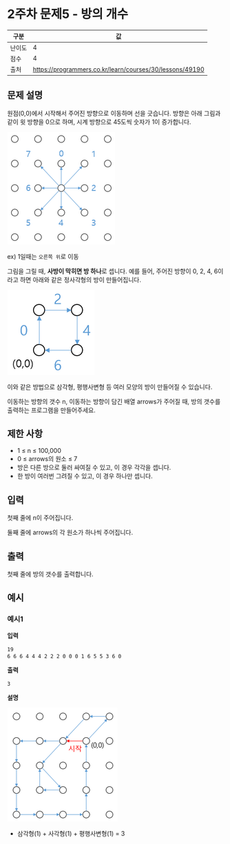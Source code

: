 # 2주차 문제5 - 방의 개수

|구분|값|
|---|---|
|난이도|4|
|점수|4|
|출처|https://programmers.co.kr/learn/courses/30/lessons/49190|

## 문제 설명
원점(0,0)에서 시작해서 주어진 방향으로 이동하며 선을 긋습니다. 방향은 아래 그림과 같이 윗 방향을 0으로 하며, 시계 방향으로 45도씩 숫자가 1이 증가합니다.

![description1](./images/description1.png)

ex) 1일때는 `오른쪽 위`로 이동

그림을 그릴 때, **사방이 막히면 방 하나**로 셉니다. 예를 들어, 주어진 방향이 0, 2, 4, 6이라고 하면 아래와 같은 정사각형의 방이 만들어집니다.

![description2](./images/description2.png)

이와 같은 방법으로 삼각형, 평행사변형 등 여러 모양의 방이 만들어질 수 있습니다.

이동하는 방향의 갯수 n, 이동하는 방향이 담긴 배열 arrows가 주어질 때, 방의 갯수를 출력하는 프로그램을 만들어주세요.

## 제한 사항
- 1 ≤ n ≤ 100,000
- 0 ≤ arrows의 원소 ≤ 7
- 방은 다른 방으로 둘러 싸여질 수 있고, 이 경우 각각을 셉니다.
- 한 방이 여러번 그려질 수 있고, 이 경우 하나만 셉니다.

## 입력
첫째 줄에 n이 주어집니다.

둘째 줄에 arrows의 각 원소가 하나씩 주어집니다.

## 출력
첫째 줄에 방의 갯수를 출력합니다.

## 예시
### 예시1
**입력**
```
19
6 6 6 4 4 4 2 2 2 0 0 0 1 6 5 5 3 6 0
```

**출력**
```
3
```

**설명**

![example1](./images/example1.png)

- 삼각형(1) + 사각형(1) + 평행사변형(1) = 3
